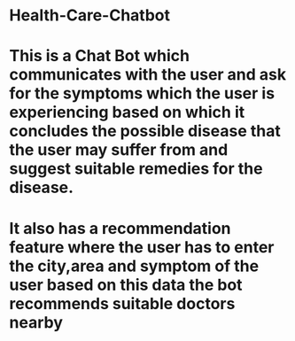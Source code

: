 # Health-Care-Chatbot
# This is a Chat Bot which communicates with the user and ask for the symptoms which the user is experiencing based on which it concludes the possible disease that the user may suffer from and suggest suitable remedies for the disease.
# It also has a recommendation feature where the user has to enter the city,area and symptom of the user based on this data the bot recommends suitable doctors nearby


